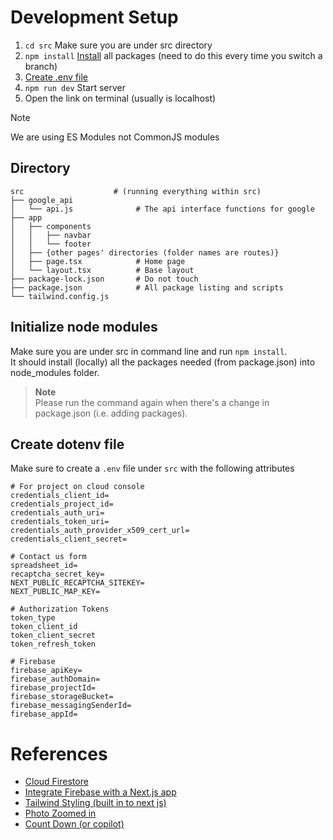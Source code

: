 # Development Setup
1. `cd src` Make sure you are under src directory
2. `npm install` [Install](#initialize-node-modules) all packages (need to do this every time you switch a branch)
3. [Create .env file](#create-dotenv-file)
4. `npm run dev` Start server
5. Open the link on terminal (usually is localhost)
> [!NOTE]  
> We are using ES Modules not CommonJS modules

## Directory
    src                    # (running everything within src)
    ├── google_api
    │   └── api.js              # The api interface functions for google
    ├── app
    │   ├── components
    │   │   ├── navbar
    │   │   └── footer
    │   ├── {other pages' directories (folder names are routes)}
    │   ├── page.tsx            # Home page
    │   └── layout.tsx          # Base layout
    ├── package-lock.json       # Do not touch
    ├── package.json            # All package listing and scripts
    └── tailwind.config.js
    
## Initialize node modules

Make sure you are under src in command line and run `npm install`.  
It should install (locally) all the packages needed (from package.json) into node_modules folder.  
> **Note**  
> Please run the command again when there's a change in package.json (i.e. adding packages).  

## Create dotenv file
Make sure to create a `.env` file under `src` with the following attributes
<!-- TODO: how to generate token -->
```
# For project on cloud console
credentials_client_id=
credentials_project_id=
credentials_auth_uri=
credentials_token_uri=
credentials_auth_provider_x509_cert_url=
credentials_client_secret=

# Contact us form
spreadsheet_id=
recaptcha_secret_key=
NEXT_PUBLIC_RECAPTCHA_SITEKEY=
NEXT_PUBLIC_MAP_KEY=

# Authorization Tokens
token_type
token_client_id
token_client_secret
token_refresh_token

# Firebase
firebase_apiKey=
firebase_authDomain=
firebase_projectId=
firebase_storageBucket=
firebase_messagingSenderId=
firebase_appId=
```

# References
- [Cloud Firestore](https://firebase.google.com/docs/firestore?_gl=1*ez9530*_up*MQ..*_ga*MTgxNjkwNjgzOS4xNzE4NDM4MTQ5*_ga_CW55HF8NVT*MTcxODQzODE0OC4xLjAuMTcxODQzODE0OC4wLjAuMA..)
- [Integrate Firebase with a Next.js app](https://firebase.google.com/codelabs/firebase-nextjs#0)
- [Tailwind Styling (built in to next js)](https://tailwindcss.com/)
- [Photo Zoomed in](https://medium.com/@thomasaugot/adding-zoom-functionality-to-an-image-viewer-in-react-next-js-4621be8eb770)
- [Count Down (or copilot)](https://devpress.csdn.net/react/62eb6977648466712833a0e4.html)